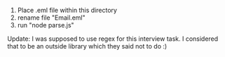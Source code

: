 1. Place .eml file within this directory
2. rename file "Email.eml"
3. run "node parse.js"

Update:  I was supposed to use regex for this interview task.  I considered that to be an outside library which they said not to do :)
